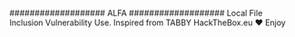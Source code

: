 ################### ALFA ###################
Local File Inclusion Vulnerability Use. Inspired from TABBY HackTheBox.eu ❤ Enjoy




